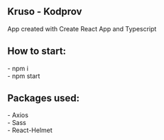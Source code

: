 <h2>Kruso - Kodprov</h2>
App created with Create React App and Typescript
<br>

<h2>How to start:</h2>
- npm i
<br>
- npm start

<h2>Packages used:</h2>
- Axios
<br>
- Sass
<br>
- React-Helmet
